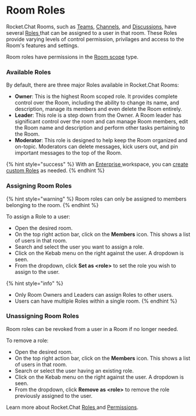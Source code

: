 # Room Roles

Rocket.Chat Rooms, such as [Teams](teams/), [Channels](channels/), and [Discussions](../../workspace-administration/settings/discussion.md), have several [Roles ](../../../setup-and-configure/roles-in-rocket.chat.md)that can be assigned to a user in that room. These Roles provide varying levels of control permission, privilages and access to the Room's features and settings.

Room roles have permissions in the [Room scope](../../workspace-administration/permissions.md#scope-of-roles) type.

### Available Roles

By default, there are three major Roles available in Rocket.Chat Rooms:

* **Owner**: This is the highest Room scoped role. It provides complete control over the Room, including the ability to change its name, and description, manage its members and even delete the Room entirely.
* **Leader**: This role is a step down from the Owner. A Room leader has significant control over the room and can manage Room members, edit the Room name and description and perform other tasks pertaining to the Room.
* **Moderator**: This role is designed to help keep the Room organized and on-topic. Moderators can delete messages, kick users out, and pin important messages to the top of the Room.

{% hint style="success" %}
With an [Enterprise ](../../workspace-administration/settings/enterprise.md)workspace, you can [create custom Roles](../../workspace-administration/permissions.md#creating-custom-roles) as needed.
{% endhint %}

### Assigning Room Roles

{% hint style="warning" %}
Room roles can only be assigned to members belonging to the room.
{% endhint %}

To assign a Role to a user:

* Open the desired room.
* On the top right action bar, click on the **Members** icon. This shows a list of users in that room.
* Search and select the user you want to assign a role.
* Click on the Kebab menu on the right against the user. A dropdown is seen.
* From the dropdown, click **Set as \<role>** to set the role you wish to assign to the user.

{% hint style="info" %}
* Only Room Owners and Leaders can assign Roles to other users.
* Users can have multiple Roles within a single room.
{% endhint %}

### Unassigning Room Roles

Room roles can be revoked from a user in a Room if no longer needed.

To remove a role:

* Open the desired room.
* On the top right action bar, click on the **Members** icon. This shows a list of users in that room.
* Search or select the user having an existing role.
* Click on the Kebab menu on the right against the user. A dropdown is seen.
* From the dropdown, click **Remove as \<role>** to remove the role previously assigned to the user.

Learn more about Rocket.Chat [Roles ](../../../setup-and-configure/roles-in-rocket.chat.md)and [Permissions](../../workspace-administration/permissions.md).
